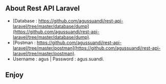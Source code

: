 ## About Rest API Laravel

- [Database : https://github.com/agussuandi/rest-api-laravel/tree/master/database/dump](https://github.com/agussuandi/rest-api-laravel/tree/master/database/dump).
- [Postman : https://github.com/agussuandi/rest-api-laravel/tree/master/postman](https://github.com/agussuandi/rest-api-laravel/tree/master/postman).
- Username : agus | Password : agus.suandi.

## Enjoy